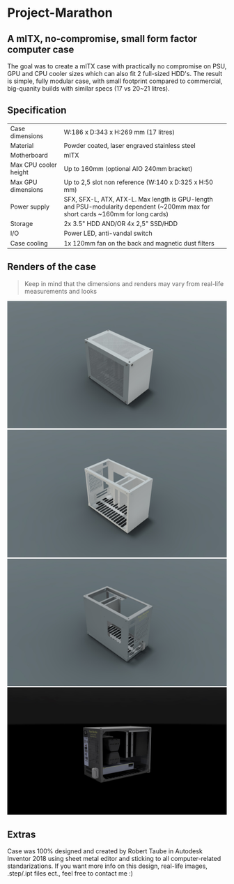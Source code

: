 # Project-Marathon
## A mITX, no-compromise, small form factor computer case

The goal was to create a mITX case with practically no compromise on PSU, GPU and CPU cooler sizes which can also fit 2 full-sized HDD's.
The result is simple, fully modular case, with small footprint compared to commercial, big-quanity builds with similar specs (17 vs 20~21 litres).

## Specification
|||
| ------ | ------ |
| Case dimensions|   W:186 x D:343 x H:269 mm (17 litres) |
|Material|   Powder coated, laser engraved stainless steel |
|Motherboard|mITX
|Max CPU cooler height|Up to 160mm (optional AIO 240mm bracket)
|Max GPU dimensions|Up to 2,5 slot non reference (W:140 x D:325 x H:50 mm)
|Power supply|SFX, SFX-L, ATX, ATX-L. Max length is GPU-length and PSU-modularity dependent (~200mm max for short cards ~160mm for long cards)
|Storage|2x 3.5" HDD AND/OR 4x 2,5" SSD/HDD
|I/O|Power LED, anti-vandal switch
|Case cooling| 1x 120mm fan on the back and magnetic dust filters
## Renders of the case
> Keep in mind that the dimensions and renders may vary from real-life measurements and looks

![Case 1](https://github.com/robtau/Project-Marathon/blob/master/Obudowa1.jpg)
![Case 2](https://github.com/robtau/Project-Marathon/blob/master/Obudowa2.jpg)
![Case 3](https://github.com/robtau/Project-Marathon/blob/master/Obudowa3.jpg)
![Case 4](https://github.com/robtau/Project-Marathon/blob/master/Obudowa%204.jpg)

## Extras
Case was 100% designed and created by Robert Taube in Autodesk Inventor 2018 using sheet metal editor and sticking to all computer-related standarizations. If you want more info on this design, real-life images, .step/.ipt files ect., feel free to contact me :)
